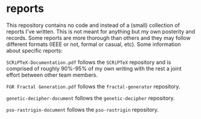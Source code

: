 # reports

This repository contains no code and instead of a (small) collection of reports I've written. This is not meant for anything but my own posterity and records. Some reports are more thorough than others and they may follow different formats (IEEE or not, formal or casual, etc). Some information about specific reports:

`SCRiPTeX-Documentation.pdf` follows the `SCRiPTeX` repository and is comprised of roughly 90%-95% of my own writing with the rest a joint effort between other team members.

`FGR Fractal Generation.pdf` follows the `fractal-generator` repository.

`genetic-decipher-document` follows the `genetic-decipher` repository.

`pso-rastrigin-document` follows the `pso-rastrigin` repository.

